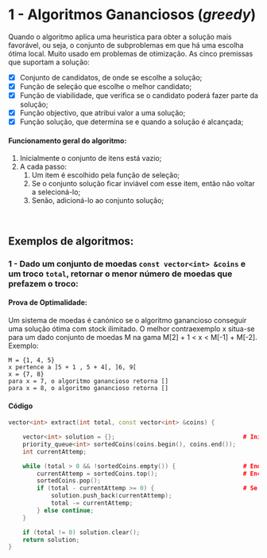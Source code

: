 # 1 - Algoritmos Gananciosos (*greedy*)

Quando o algoritmo aplica uma heuristica para obter a solução mais favorável, ou seja, o conjunto de subproblemas em que há uma escolha ótima local. Muito usado em problemas de otimização. As cinco premissas que suportam a solução: <br>

- [x] Conjunto de candidatos, de onde se escolhe a solução;
- [x] Função de seleção que escolhe o melhor candidato;
- [x] Função de viabilidade, que verifica se o candidato poderá fazer parte da solução;
- [x] Função objectivo, que atribui valor a uma solução;
- [x] Função solução, que determina se e quando a solução é alcançada;

#### Funcionamento geral do algoritmo:

1. Inicialmente o conjunto de itens está vazio;
2. A cada passo:
   1. Um item é escolhido pela função de seleção;
   2. Se o conjunto solução ficar inviável com esse item, então não voltar a selecioná-lo;
   3. Senão, adicioná-lo ao conjunto solução;
<br>
   
## Exemplos de algoritmos: <br>

### 1 - Dado um conjunto de moedas `const vector<int> &coins` e um troco `total`, retornar o menor número de moedas que prefazem o troco: <br>

#### Prova de Optimalidade:

Um sistema de moedas é canónico se o algoritmo ganancioso conseguir uma solução ótima com stock ilimitado. O melhor contraexemplo x situa-se para um dado conjunto de moedas M na gama M[2] + 1 < x < M[-1] + M[-2]. <br>
Exemplo: <br>
````
M = {1, 4, 5}
x pertence a ]5 + 1 , 5 + 4[, ]6, 9[
x = {7, 8}
para x = 7, o algoritmo ganancioso retorna []
para x = 8, o algoritmo ganancioso retorna []
````


#### Código
`````c++
vector<int> extract(int total, const vector<int> &coins) {

    vector<int> solution = {};                                    # Inicialmente o conjunto solução está vazio
    priority_queue<int> sortedCoins(coins.begin(), coins.end());
    int currentAttemp;

    while (total > 0 && !sortedCoins.empty()) {                   # Enquanto a solução não existir
        currentAttemp = sortedCoins.top();                        # Encontra-se o melhor candidato naquela altura
        sortedCoins.pop();
        if (total - currentAttemp >= 0) {                         # Se viável, então acrescenta-se à solução
            solution.push_back(currentAttemp);
            total -= currentAttemp;
        } else continue;
    }

    if (total != 0) solution.clear();
    return solution;
}
`````

